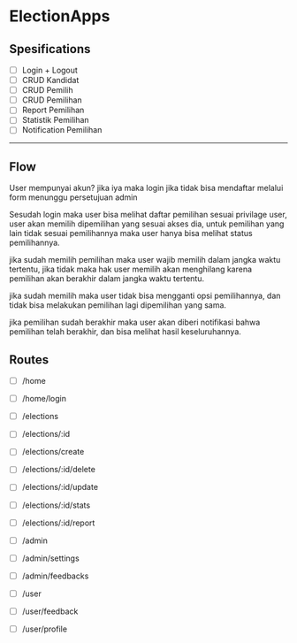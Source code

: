 # ElectionApps

## Spesifications

- [ ] Login + Logout
- [ ] CRUD Kandidat
- [ ] CRUD Pemilih
- [ ] CRUD Pemilihan
- [ ] Report Pemilihan
- [ ] Statistik Pemilihan
- [ ] Notification Pemilihan

---

## Flow

User mempunyai akun?
 jika iya maka login
 jika tidak bisa mendaftar melalui form menunggu persetujuan admin

Sesudah login maka user bisa melihat daftar pemilihan
sesuai privilage user, user akan memilih dipemilihan yang sesuai akses dia, untuk pemilihan yang lain tidak sesuai pemilihannya maka user hanya bisa melihat status pemilihannya.

jika sudah memilih pemilihan maka user wajib memilih dalam jangka waktu tertentu, jika tidak maka hak user memilih akan menghilang karena pemilihan akan berakhir dalam jangka waktu tertentu.

jika sudah memilih maka user tidak bisa mengganti opsi pemilihannya, dan tidak bisa melakukan pemilihan lagi dipemilihan yang sama.

jika pemilihan sudah berakhir maka user akan diberi notifikasi bahwa pemilihan telah berakhir, dan bisa melihat hasil keseluruhannya.

## Routes

- [ ] /home
- [ ] /home/login

- [ ] /elections
- [ ] /elections/:id
- [ ] /elections/create
- [ ] /elections/:id/delete
- [ ] /elections/:id/update
- [ ] /elections/:id/stats
- [ ] /elections/:id/report

- [ ] /admin
- [ ] /admin/settings
- [ ] /admin/feedbacks

- [ ] /user
- [ ] /user/feedback
- [ ] /user/profile
